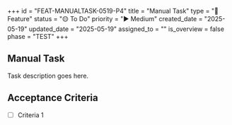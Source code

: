 +++
id = "FEAT-MANUALTASK-0519-P4"
title = "Manual Task"
type = "🌟 Feature"
status = "🟡 To Do"
priority = "▶️ Medium"
created_date = "2025-05-19"
updated_date = "2025-05-19"
assigned_to = ""
is_overview = false
phase = "TEST"
+++

## Manual Task

Task description goes here.

## Acceptance Criteria

- [ ] Criteria 1

